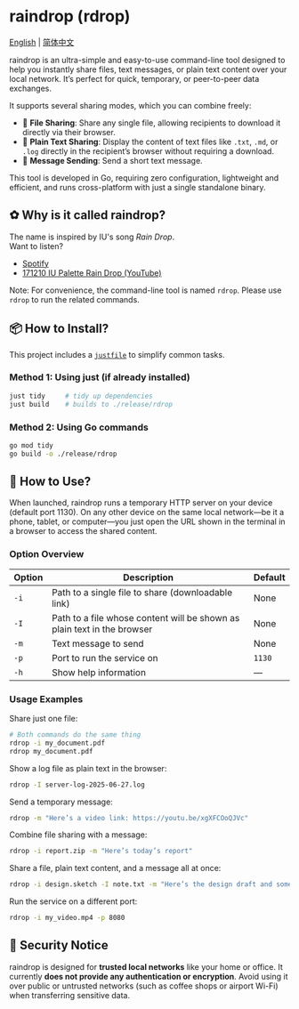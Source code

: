 # raindrop (rdrop)

[English](README.md) | [简体中文](README.zh-CN.md)

raindrop is an ultra-simple and easy-to-use command-line tool designed to help you instantly share files, text messages, or plain text content over your local network. It’s perfect for quick, temporary, or peer-to-peer data exchanges.

It supports several sharing modes, which you can combine freely:

* 📁 **File Sharing**: Share any single file, allowing recipients to download it directly via their browser.
* 📄 **Plain Text Sharing**: Display the content of text files like `.txt`, `.md`, or `.log` directly in the recipient’s browser without requiring a download.
* 💬 **Message Sending**: Send a short text message.

This tool is developed in Go, requiring zero configuration, lightweight and efficient, and runs cross-platform with just a single standalone binary.

## ✿ Why is it called raindrop?

The name is inspired by IU's song *Rain Drop*.  
Want to listen?

- [Spotify](https://open.spotify.com/track/6tlMVCqZlmxfnjZt3OiHjE)
- [171210 IU Palette Rain Drop (YouTube)](https://youtu.be/xgXFCOoQJVc)

Note: For convenience, the command-line tool is named `rdrop`. Please use `rdrop` to run the related commands.

## 📦 How to Install?

This project includes a [`justfile`](https://github.com/casey/just) to simplify common tasks.

### Method 1: Using just (if already installed)

```bash
just tidy     # tidy up dependencies
just build    # builds to ./release/rdrop
```

### Method 2: Using Go commands

```bash
go mod tidy
go build -o ./release/rdrop
```

## 🤯 How to Use?

When launched, raindrop runs a temporary HTTP server on your device (default port 1130). On any other device on the same local network—be it a phone, tablet, or computer—you just open the URL shown in the terminal in a browser to access the shared content.

### Option Overview

| Option | Description                                                             | Default |
| ------ | ----------------------------------------------------------------------- | ------- |
| `-i`   | Path to a single file to share (downloadable link)                      | None    |
| `-I`   | Path to a file whose content will be shown as plain text in the browser | None    |
| `-m`   | Text message to send                                                    | None    |
| `-p`   | Port to run the service on                                              | `1130`  |
| `-h`   | Show help information                                                   | —       |

### Usage Examples

Share just one file:

```bash
# Both commands do the same thing
rdrop -i my_document.pdf
rdrop my_document.pdf
```

Show a log file as plain text in the browser:

```bash
rdrop -I server-log-2025-06-27.log
```

Send a temporary message:

```bash
rdrop -m "Here’s a video link: https://youtu.be/xgXFCOoQJVc"
```

Combine file sharing with a message:

```bash
rdrop -i report.zip -m "Here’s today’s report"
```

Share a file, plain text content, and a message all at once:

```bash
rdrop -i design.sketch -I note.txt -m "Here’s the design draft and some notes"
```

Run the service on a different port:

```bash
rdrop -i my_video.mp4 -p 8080
```

## 🥺 Security Notice

raindrop is designed for **trusted local networks** like your home or office. It currently **does not provide any authentication or encryption**. Avoid using it over public or untrusted networks (such as coffee shops or airport Wi-Fi) when transferring sensitive data.
